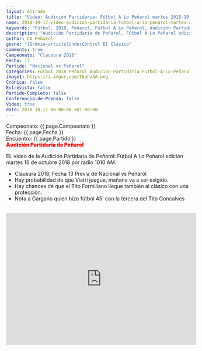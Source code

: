 ```yaml
---
layout: entrada
title: "Video: Audición Partidaria: Fútbol A Lo Peñarol martes 2018-10-16 por 1010 AM"
name: 2018-10-17-video-audicion-partidaria-futbol-a-lo-penarol-martes-2018-10-16.markdown
keywords: "Fútbol, 2018, Peñarol, Fútbol A Lo Peñarol, Audición Partidaria de Peñarol, 1010 AM, video, youtube"
description: "Audición Partidaria de Peñarol, Fútbol A Lo Peñarol edición del martes 16 de octubre por radio 1010 AM. Previa del Clásico  Nacional vs Peñarol por la Fecha No 13 del Clausura 2018."
author: CA Peñarol
gosne: "[Grêmio-article]UnderControl El Clásico"
comments: true
Campeonato: "Clausura 2018"
Fecha: 13
Partido: "Nacional vs Peñarol"
categories: Fútbol 2018 Peñarol Audicion-Partidaria Futbol-A-Lo-Peñarol
image1: https://i.imgur.com/I6ahzAA.png
Crónica: false
Entrevista: false
Partido-Completo: false
Conferencia-de-Prensa: false
Video: true
date: 2018-10-17 00:00:00 +01:00:00
---
```


Campeonato: <span>{{ page.Campeonato }}</span><br>
Fecha: <span>{{ page.Fecha }}</span><br>
Encuentro: <span>{{ page.Partido }}</span><br>
<span style="color:red;font-weight:900">Audición Partidaria de Peñarol</span>

EL video de la Audición Partidaria de Peñarol: Fútbol A Lo Peñarol edición martes 16 de octubre 2018 por radio 1010 AM.

 - Clausura 2018, Fecha 13 Previa de Nacional vs Peñarol
 - Hay probabilidad de que Viatri juegue, mañana va a ser exigido.
 - Hay chances de que el Tito Formiliano llegue también al clásico con una protección.
 - Nota a Gargano quien hizo fútbol 45' con la tercera del Tito Goncalves

<br>

<iframe width="521" height="360" src="https://www.youtube.com/embed/m2Uh8chqMbQ" frameborder="0" allow="autoplay; encrypted-media" allowfullscreen></iframe>

<br>
